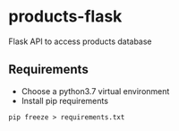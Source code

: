 # products-flask
Flask API to access products database

## Requirements
- Choose a python3.7 virtual environment
- Install pip requirements
```
pip freeze > requirements.txt
```
